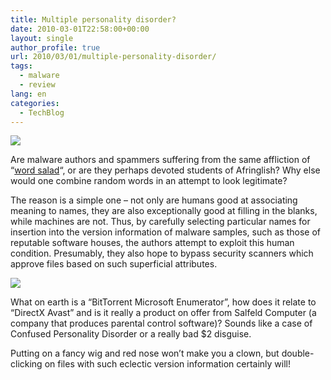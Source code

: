 ```yaml
---
title: Multiple personality disorder?
date: 2010-03-01T22:58:00+00:00
layout: single
author_profile: true
url: 2010/03/01/multiple-personality-disorder/
tags:
  - malware
  - review
lang: en
categories: 
  - TechBlog
---
```

[![](http://3.bp.blogspot.com/_vaUVXcmC3OI/S4w-xFUgPeI/AAAAAAAABDU/8BKULHF35WE/s640/nose-moustache-glasses2.png)](http://3.bp.blogspot.com/_vaUVXcmC3OI/S4w-xFUgPeI/AAAAAAAABDU/8BKULHF35WE/s1600-h/nose-moustache-glasses2.png)

Are malware authors and spammers suffering from the same affliction of “[word salad](http://dictionary.reference.com/browse/word%20salad "Word Salad - Definition")“, or are they perhaps devoted students of Afringlish? Why else would one combine random words in an attempt to look legitimate?

The reason is a simple one – not only are humans good at associating meaning to names, they are also exceptionally good at filling in the blanks, while machines are not. Thus, by carefully selecting particular names for insertion into the version information of malware samples, such as those of reputable software houses, the authors attempt to exploit this human condition. Presumably, they also hope to bypass security scanners which approve files based on such superficial attributes.

[![](http://2.bp.blogspot.com/_vaUVXcmC3OI/S4w-zKGXiSI/AAAAAAAABDc/VMzYMyFGuE0/s640/res31.png)](http://2.bp.blogspot.com/_vaUVXcmC3OI/S4w-zKGXiSI/AAAAAAAABDc/VMzYMyFGuE0/s1600-h/res31.png)

What on earth is a “BitTorrent Microsoft Enumerator”, how does it relate to “DirectX Avast” and is it really a product on offer from Salfeld Computer (a company that produces parental control software)? Sounds like a case of Confused Personality Disorder or a really bad $2 disguise.

Putting on a fancy wig and red nose won’t make you a clown, but double-clicking on files with such eclectic version information certainly will!